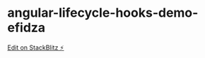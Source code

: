 # angular-lifecycle-hooks-demo-efidza

[Edit on StackBlitz ⚡️](https://stackblitz.com/edit/angular-lifecycle-hooks-demo-efidza)
